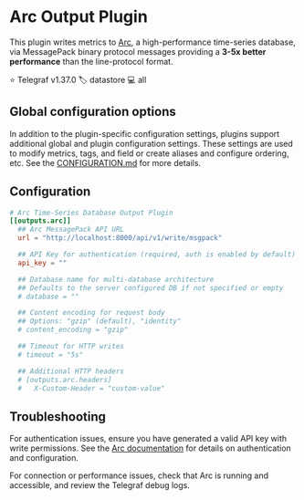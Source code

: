# Arc Output Plugin

This plugin writes metrics to [Arc][arc], a high-performance time-series
database, via MessagePack binary protocol messages providing a **3-5x better
performance** than the line-protocol format.

⭐ Telegraf v1.37.0
🏷️ datastore
💻 all

[arc]: https://github.com/basekick-labs/arc

## Global configuration options  <!-- @/docs/includes/plugin_config.md -->

In addition to the plugin-specific configuration settings, plugins support
additional global and plugin configuration settings. These settings are used to
modify metrics, tags, and field or create aliases and configure ordering, etc.
See the [CONFIGURATION.md][CONFIGURATION.md] for more details.

[CONFIGURATION.md]: ../../../docs/CONFIGURATION.md#plugins

## Configuration

```toml @sample.conf
# Arc Time-Series Database Output Plugin
[[outputs.arc]]
  ## Arc MessagePack API URL
  url = "http://localhost:8000/api/v1/write/msgpack"

  ## API Key for authentication (required, auth is enabled by default)
  api_key = ""

  ## Database name for multi-database architecture
  ## Defaults to the server configured DB if not specified or empty
  # database = ""

  ## Content encoding for request body
  ## Options: "gzip" (default), "identity"
  # content_encoding = "gzip"

  ## Timeout for HTTP writes
  # timeout = "5s"

  ## Additional HTTP headers
  # [outputs.arc.headers]
  #   X-Custom-Header = "custom-value"
```

## Troubleshooting

For authentication issues, ensure you have generated a valid API key with write
permissions. See the [Arc documentation](https://docs.basekick.net/arc) for
details on authentication and configuration.

For connection or performance issues, check that Arc is running and accessible,
and review the Telegraf debug logs.
